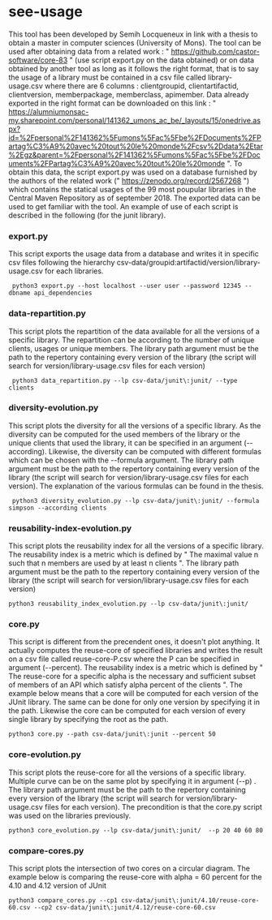 # see-usage
This tool has been developed by Semih Locqueneux in link with a thesis to obtain a master in computer sciences (University of Mons). The tool can be used after obtaining data from a related work : " https://github.com/castor-software/core-83 " (use script export.py on the data obtained) or on data obtained by another tool as long as it follows the right format, that is to say the usage of a library must be contained in a csv file called library-usage.csv where there are 6 columns : clientgroupid, clientartifactid, clientversion, memberpackage, memberclass, apimember. Data already exported in the right format can be downloaded on this link : " https://alumniumonsac-my.sharepoint.com/personal/141362_umons_ac_be/_layouts/15/onedrive.aspx?id=%2Fpersonal%2F141362%5Fumons%5Fac%5Fbe%2FDocuments%2FPartag%C3%A9%20avec%20tout%20le%20monde%2Fcsv%2Ddata%2Etar%2Egz&parent=%2Fpersonal%2F141362%5Fumons%5Fac%5Fbe%2FDocuments%2FPartag%C3%A9%20avec%20tout%20le%20monde ". To obtain this data, the script export.py was used on a database furnished by the authors of the related work (" https://zenodo.org/record/2567268 ") which contains the statical usages of the 99 most poupular libraries in the Central Maven Repository as of september 2018. The exported data can be used to get familiar with the tool. An example of use of each script is described in the following (for the junit library).

### export.py
This script exports the usage data from a database and writes it in specific csv files following the hierarchy csv-data/groupid:artifactid/version/library-usage.csv for each libraries.
```
 python3 export.py --host localhost --user user --password 12345 --dbname api_dependencies

```

### data-repartition.py

This script plots the repartition of the data available for all the versions of a specific library. The repartition can be according to the number of unique clients, usages or unique members. The library path argument must be the path to the repertory containing every version of the library (the script will search for version/library-usage.csv files for each version)

```
 python3 data_repartition.py --lp csv-data/junit\:junit/ --type clients

```

### diversity-evolution.py

This script plots the diversity for all the versions of a specific library. As the diversity can be computed for the used members of the library or the unique clients that used the library, it can be specified in an argument (--according). Likewise, the diversity can be computed with different formulas which can be chosen with the --formula argument. The library path argument must be the path to the repertory containing every version of the library (the script will search for version/library-usage.csv files for each version). The explanation of the various formulas can be found in the thesis.

```
 python3 diversity_evolution.py --lp csv-data/junit\:junit/ --formula simpson --according clients

```

### reusability-index-evolution.py

This script plots the reusability index for all the versions of a specific library. The reusability index is a metric which is defined by " The maximal value n such that n members are used by at least n clients ". The library path argument must be the path to the repertory containing every version of the library (the script will search for version/library-usage.csv files for each version)

```
python3 reusability_index_evolution.py --lp csv-data/junit\:junit/

```

### core.py

This script is different from the precendent ones, it doesn't plot anything. It actually computes the reuse-core of specified libraries and writes the result on a csv file called reuse-core-P.csv where the P can be specified in argument (--percent). The reusability index is a metric which is defined by " The reuse-core for a specific alpha is the necessary and sufficient subset of members of an API which satisfy alpha percent of the clients ". The example below means that a core will be computed for each version of the JUnit library. The same can be done for only one version by specifying it in the path. Likewise the core can be computed for each version of every single library by specifying the root as the path.

```
python3 core.py --path csv-data/junit\:junit --percent 50

```

### core-evolution.py

This script plots the reuse-core for all the versions of a specific library. Multiple curve can be on the same plot by specifying it in argument (--p) . The library path argument must be the path to the repertory containing every version of the library (the script will search for version/library-usage.csv files for each version). The precondition is that the core.py script was used on the libraries previously.

```
python3 core_evolution.py --lp csv-data/junit\:junit/  --p 20 40 60 80

```

### compare-cores.py

This script plots the intersection of two cores on a circular diagram. The example below is comparing the reuse-core with alpha = 60 percent for the 4.10 and 4.12 version of JUnit

```
python3 compare_cores.py --cp1 csv-data/junit\:junit/4.10/reuse-core-60.csv --cp2 csv-data/junit\:junit/4.12/reuse-core-60.csv

```
